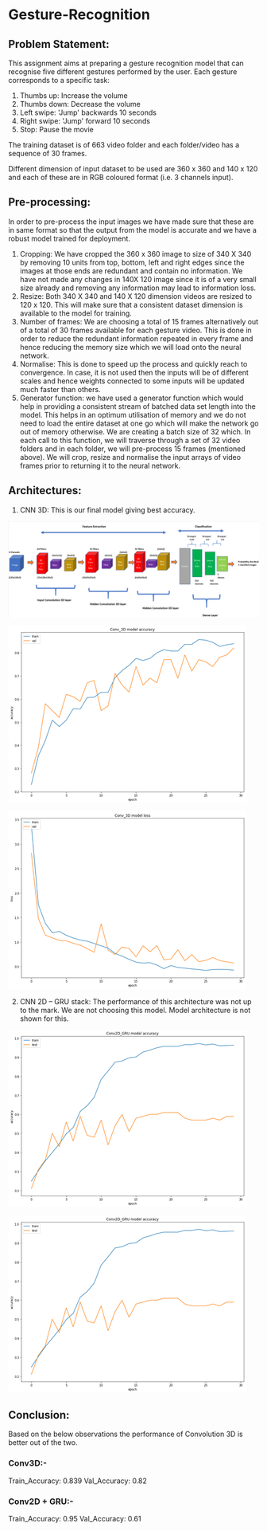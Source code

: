# Gesture-Recognition

## Problem Statement:
This assignment aims at preparing a gesture recognition model that can recognise five different gestures performed by the user. Each gesture corresponds to a specific task:
1.	Thumbs up:  Increase the volume
2.	Thumbs down: Decrease the volume
3.	Left swipe: 'Jump' backwards 10 seconds
4.	Right swipe: 'Jump' forward 10 seconds  
5.	Stop: Pause the movie

The training dataset is of 663 video folder and each folder/video has a sequence of 30 frames.

Different dimension of input dataset to be used are 360 x 360 and 140 x 120 and each of these are in RGB coloured format (i.e. 3 channels input).

## Pre-processing:
In order to pre-process the input images we have made sure that these are in same format so that the output from the model is accurate and we have a robust model trained for deployment.
1.	Cropping: We have cropped the 360 x 360 image to size of 340 X 340 by removing 10 units from top, bottom, left and right edges since the images at those ends are redundant and contain no information. We have not made any changes in 140X 120 image since it is of a very small size already and removing any information may lead to information loss.
2.	Resize: Both 340 X 340 and 140 X 120 dimension videos are resized to 120 x 120. This will make sure that a consistent dataset dimension is available to the model for training.
3.	Number of frames: We are choosing a total of 15 frames alternatively out of a total of 30 frames available for each gesture video. This is done in order to reduce the redundant information repeated in every frame and hence reducing the memory size which we will load onto the neural network.
4.	Normalise: This is done to speed up the process and quickly reach to convergence. In case, it is not used then the inputs will be of different scales and hence weights connected to some inputs will be updated much faster than others.
5.	Generator function: we have used a generator function which would help in providing a consistent stream of batched data set length into the model. This helps in an optimum utilisation of memory and we do not need to load the entire dataset at one go which will make the network go out of memory otherwise.
We are creating a batch size of 32 which. In each call to this function, we will traverse through a set of 32 video folders and in each folder, we will pre-process 15 frames (mentioned above). We will crop, resize and normalise the input arrays of video frames prior to returning it to the neural network.

## Architectures:
1.	CNN 3D: This is our final model giving best accuracy.

![alt text](https://github.com/robin991/Gesture-Recognition/blob/main/Image/CNN%203D%20final.png?raw=true)

![alt text](https://github.com/robin991/Gesture-Recognition/blob/main/Image/Conv3D_%20model%20accuracy.png?raw=true)

![alt text](https://github.com/robin991/Gesture-Recognition/blob/main/Image/Conv3D_%20Loss.png?raw=true)

2. CNN 2D – GRU stack: The performance of this architecture was not up to the mark.
We are not choosing this model. Model architecture is not shown for this.

![alt text](https://github.com/robin991/Gesture-Recognition/blob/main/Image/con2D_GRU_Model%20accuracy.png?raw=true)

![alt text](https://github.com/robin991/Gesture-Recognition/blob/main/Image/con2D_GRU_Model%20accuracy.png?raw=true)


## Conclusion:
Based on the below observations the performance of Convolution 3D is better out of the two.
### Conv3D:-
Train_Accuracy: 0.839
Val_Accuracy: 0.82
### Conv2D + GRU:-
Train_Accuracy: 0.95
Val_Accuracy: 0.61

